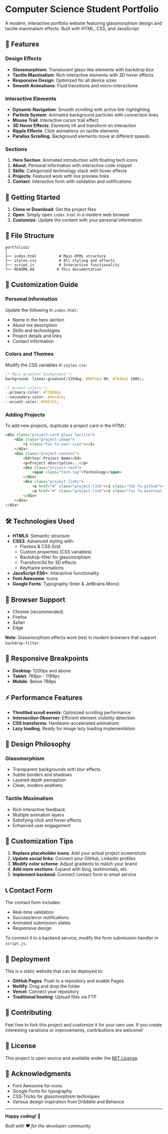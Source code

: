 # Computer Science Student Portfolio

A modern, interactive portfolio website featuring glassmorphism design and tactile maximalism effects. Built with HTML, CSS, and JavaScript.

## 🌟 Features

### Design Effects
- **Glassmorphism**: Translucent glass-like elements with backdrop blur
- **Tactile Maximalism**: Rich interactive elements with 3D hover effects
- **Responsive Design**: Optimized for all device sizes
- **Smooth Animations**: Fluid transitions and micro-interactions

### Interactive Elements
- **Dynamic Navigation**: Smooth scrolling with active link highlighting
- **Particle System**: Animated background particles with connection lines
- **Mouse Trail**: Interactive cursor trail effect
- **3D Hover Effects**: Elements tilt and transform on interaction
- **Ripple Effects**: Click animations on tactile elements
- **Parallax Scrolling**: Background elements move at different speeds

### Sections
1. **Hero Section**: Animated introduction with floating tech icons
2. **About**: Personal information with interactive code snippet
3. **Skills**: Categorized technology stack with hover effects
4. **Projects**: Featured work with live preview links
5. **Contact**: Interactive form with validation and notifications

## 🚀 Getting Started

1. **Clone or Download**: Get the project files
2. **Open**: Simply open `index.html` in a modern web browser
3. **Customize**: Update the content with your personal information

## 📁 File Structure

```
portfolio2/
│
├── index.html          # Main HTML structure
├── styles.css          # All styling and effects
├── script.js           # Interactive functionality
└── README.md          # This documentation
```

## 🎨 Customization Guide

### Personal Information
Update the following in `index.html`:
- Name in the hero section
- About me description
- Skills and technologies
- Project details and links
- Contact information

### Colors and Themes
Modify the CSS variables in `styles.css`:
```css
/* Main gradient background */
background: linear-gradient(135deg, #667eea 0%, #764ba2 100%);

/* Accent colors */
--primary-color: #ff6b6b;
--secondary-color: #4ecdc4;
--accent-color: #45b7d1;
```

### Adding Projects
To add new projects, duplicate a project card in the HTML:
```html
<div class="project-card glass tactile">
    <div class="project-image">
        <i class="fas fa-your-icon"></i>
    </div>
    <div class="project-content">
        <h3>Your Project Name</h3>
        <p>Project description...</p>
        <div class="project-tech">
            <span class="tech-tag">Technology</span>
        </div>
        <div class="project-links">
            <a href="#" class="project-link"><i class="fab fa-github"></i></a>
            <a href="#" class="project-link"><i class="fas fa-external-link-alt"></i></a>
        </div>
    </div>
</div>
```

## 🛠️ Technologies Used

- **HTML5**: Semantic structure
- **CSS3**: Advanced styling with:
  - Flexbox & CSS Grid
  - Custom properties (CSS variables)
  - Backdrop-filter for glassmorphism
  - Transform3d for 3D effects
  - Keyframe animations
- **JavaScript ES6+**: Interactive functionality
- **Font Awesome**: Icons
- **Google Fonts**: Typography (Inter & JetBrains Mono)

## 🎯 Browser Support

- Chrome (recommended)
- Firefox
- Safari
- Edge

**Note**: Glassmorphism effects work best in modern browsers that support `backdrop-filter`.

## 📱 Responsive Breakpoints

- **Desktop**: 1200px and above
- **Tablet**: 768px - 1199px
- **Mobile**: Below 768px

## ⚡ Performance Features

- **Throttled scroll events**: Optimized scrolling performance
- **Intersection Observer**: Efficient element visibility detection
- **CSS transforms**: Hardware-accelerated animations
- **Lazy loading**: Ready for image lazy loading implementation

## 🎨 Design Philosophy

### Glassmorphism
- Transparent backgrounds with blur effects
- Subtle borders and shadows
- Layered depth perception
- Clean, modern aesthetic

### Tactile Maximalism
- Rich interactive feedback
- Multiple animation layers
- Satisfying click and hover effects
- Enhanced user engagement

## 🔧 Customization Tips

1. **Replace placeholder icons**: Add your actual project screenshots
2. **Update social links**: Connect your GitHub, LinkedIn profiles
3. **Modify color scheme**: Adjust gradients to match your brand
4. **Add more sections**: Expand with blog, testimonials, etc.
5. **Implement backend**: Connect contact form to email service

## 📞 Contact Form

The contact form includes:
- Real-time validation
- Success/error notifications
- Animated submission states
- Responsive design

To connect it to a backend service, modify the form submission handler in `script.js`.

## 🚀 Deployment

This is a static website that can be deployed to:
- **GitHub Pages**: Push to a repository and enable Pages
- **Netlify**: Drag and drop the folder
- **Vercel**: Connect your repository
- **Traditional hosting**: Upload files via FTP

## 🤝 Contributing

Feel free to fork this project and customize it for your own use. If you create interesting variations or improvements, contributions are welcome!

## 📄 License

This project is open source and available under the [MIT License](https://opensource.org/licenses/MIT).

## 🙏 Acknowledgments

- Font Awesome for icons
- Google Fonts for typography
- CSS-Tricks for glassmorphism techniques
- Various design inspiration from Dribbble and Behance

---

**Happy coding!** 🚀

*Built with ❤️ for the developer community*
